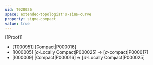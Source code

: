 ```yaml
---
uid: T020026
space: extended-topologist's-sine-curve
property: sigma-compact
value: true
---
```

[[Proof]]

* [T000951] [Compact|P000016]
* [I000005] [$\sigma$-Locally Compact|P000025] => [$\sigma$-compact|P000017]
* [I000009] [Compact|P000016] => [$\sigma$-Locally Compact|P000025]

